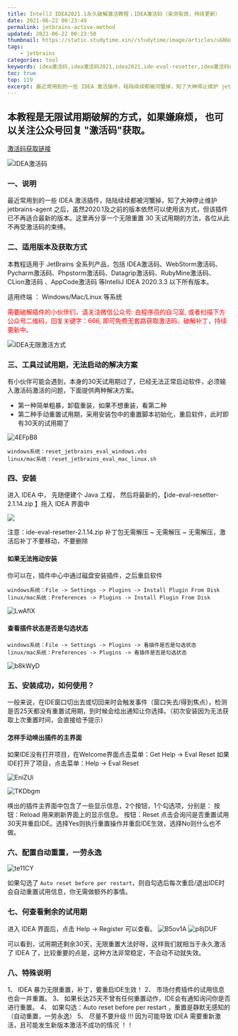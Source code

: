 ```yaml
---
title: IntellJ IDEA2021.1永久破解激活教程；IDEA激活码（亲测有效，持续更新）
date: 2021-06-22 00:23:49
permalink: jetbrains-active-method
updated: 2021-06-22 00:23:50
thumbnail: https://static.studytime.xin//studytime/image/articles/uGNUgS.jpg
tags: 
    - jetbrains
categories: tool
keywords: idea激活码,idea激活码2021,idea2021,ide-eval-resetter,idea激活码自动续期,激活码,phpstorm激活码,pycharm激活码,IntelliJ激活码,golang激活码,全家桶永久激活方式
toc: true
top: 119
excerpt: 最近常用到的一些 IDEA 激活插件，陆陆续续都被河蟹掉，知了大神停止维护 jetbrains-agent 之后，虽然2020.1及之前的版本依然可以使用该方式，但该插件已不再适合最新的版本。这里再分享一个无限重置 30 天试用期的方法，各位从此不再受激活码的束缚。          
---
```


## 本教程是无限试用期破解的方式，如果嫌麻烦， 也可以关注公众号回复 "激活码"获取。

<a href="https://www.studytime.xin/article/code.html" target="_blank" class="button is-info" style="width:100%">激活码获取链接</a>

![IDEA激活码](https://static.studytime.xin//studytime/image/articles/rR0UDK.jpg)

### 一、说明
最近常用到的一些 IDEA 激活插件，陆陆续续都被河蟹掉，知了大神停止维护 jetbrains-agent 之后，虽然2020.1及之前的版本依然可以使用该方式，但该插件已不再适合最新的版本。这里再分享一个无限重置 30 天试用期的方法，各位从此不再受激活码的束缚。

### 二、适用版本及获取方式
本教程适用于 JetBrains 全系列产品，包括 IDEA激活码、WebStorm激活码、Pycharm激活码、Phpstorm激活码、Datagrip激活码、RubyMine激活码、CLion激活码 、AppCode激活码 等IntelliJ IDEA 2020.3.3 以下所有版本。

适用终端 ： Windows/Mac/Linux 等系统


<font color='red'> 需要破解插件的小伙伴们，请关注微信公众号: 白程序员的自习室, 或者扫描下方公众号二维码，回复关键字：666, 即可免费无套路获取激活码、破解补丁，持续更新中。 </font>

![IDEA无限激活方式](https://static.studytime.xin//studytime/image/articles/gdvrpv.jpg)


### 三、工具过试用期，无法启动的解决方案
有小伙伴可能会遇到，本身的30天试用期过了，已经无法正常启动软件，必须输入激活码激活的问题，下面提供两种解决方案。
- 第一种简单粗暴，卸载重装，如果不想重装，看第二种
- 第二种手动重置试用期，采用安装包中的重置脚本初始化，重启软件，此时即有30天的试用期了

![4EFpB8](https://static.studytime.xin//studytime/image/articles/4EFpB8.png)

```
windows系统：reset_jetbrains_eval_windows.vbs
linux/mac系统：reset_jetbrains_eval_mac_linux.sh
```

### 四、安装
进入 IDEA 中， 先随便建个 Java 工程， 然后将最新的，【ide-eval-resetter-2.1.14.zip 】拖入 IDEA 界面中

![](https://static.studytime.xin//studytime/image/articles/ScDSk7.png)

注意：ide-eval-resetter-2.1.14.zip 补丁包无需解压 ~ 无需解压 ~ 无需解压，激活后补丁不要移动，不要删除


#### 如果无法拖动安装
你可以在，插件中心中通过磁盘安装插件，之后重启软件

```
windows系统：File -> Settings -> Plugins -> Install Plugin From Disk
linux/mac系统：Preferences -> Plugins -> Install Plugin From Disk
```

![LwAfIX](https://static.studytime.xin//studytime/image/articles/LwAfIX.png)

#### 查看插件状态是否是勾选状态
```
windows系统：File -> Settings -> Plugins -> 看插件是否是勾选状态
linux/mac系统：Preferences -> Plugins -> 看插件是否是勾选状态
```

![b8kWyD](https://static.studytime.xin//studytime/image/articles/b8kWyD.png)


### 五、安装成功，如何使用？
一般来说，在IDE窗口切出去或切回来时会触发事件（窗口失去/得到焦点），检测是否25天都没有重置试用期，到时候会给出通知让你选择。（初次安装因为无法获取上次重置时间，会直接给予提示）


#### 怎样手动唤出插件的主界面

如果IDE没有打开项目，在Welcome界面点击菜单：Get Help -> Eval Reset
如果IDE打开了项目，点击菜单：Help -> Eval Reset

![EniZUi](https://static.studytime.xin//studytime/image/articles/EniZUi.png)

![TKDbgm](https://static.studytime.xin//studytime/image/articles/TKDbgm.png)

唤出的插件主界面中包含了一些显示信息，2个按钮，1个勾选项，分别是：
按钮：Reload 用来刷新界面上的显示信息。
按钮：Reset 点击会询问是否重置试用30天并重启IDE。选择Yes则执行重置操作并重启IDE生效，选择No则什么也不做。


### 六、配置自动重置，一劳永逸

![te11CY](https://static.studytime.xin//studytime/image/articles/te11CY.png)

如果勾选了 `Auto reset before per restart`，则自勾选后每次重启/退出IDE时会自动重置试用信息，你无需做额外的事情。

### 七、何查看剩余的试用期
进入 IDEA 界面后，点击 Help -> Register 可以查看。
![B5ov1A](https://static.studytime.xin//studytime/image/articles/B5ov1A.png)
![p8jDUF](https://static.studytime.xin//studytime/image/articles/p8jDUF.png)

可以看到，试用期还剩余30天，无限重置大法好呀，这样我们就相当于永久激活了 IDEA 了，比较重要的点是，这种方法非常稳定，不会动不动就失效。


### 八、特殊说明
1、 IDEA 暴力无限重置，补丁，要重启IDE生效！
2、 市场付费插件的试用信息也会一并重置。
3、 如果长达25天不曾有任何重置动作，IDE会有通知询问你是否进行重置。
4、 如果勾选：Auto reset before per restart ，重置是静默无感知的（自动重置，一劳永逸）
5、 尽量不要升级 !!! 因为可能导致 IDEA 需要重新激活，且可能发生新版本激活不成功的情况 ！！
